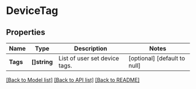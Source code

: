# DeviceTag

## Properties
Name | Type | Description | Notes
------------ | ------------- | ------------- | -------------
**Tags** | **[]string** | List of user set device tags. | [optional] [default to null]

[[Back to Model list]](../README.md#documentation-for-models) [[Back to API list]](../README.md#documentation-for-api-endpoints) [[Back to README]](../README.md)


